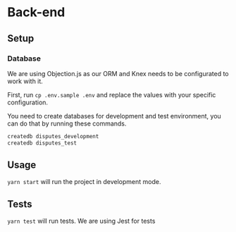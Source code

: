 # Back-end

## Setup

### Database

We are using Objection.js as our ORM and Knex needs to be configurated to work with it.

First, run `cp .env.sample .env` and replace the values with your specific configuration.

You need to create databases for development and test environment, you can do that by running these commands.

```bash
createdb disputes_development
createdb disputes_test
```

## Usage

`yarn start` will run the project in development mode.

## Tests

`yarn test` will run tests. We are using Jest for tests
